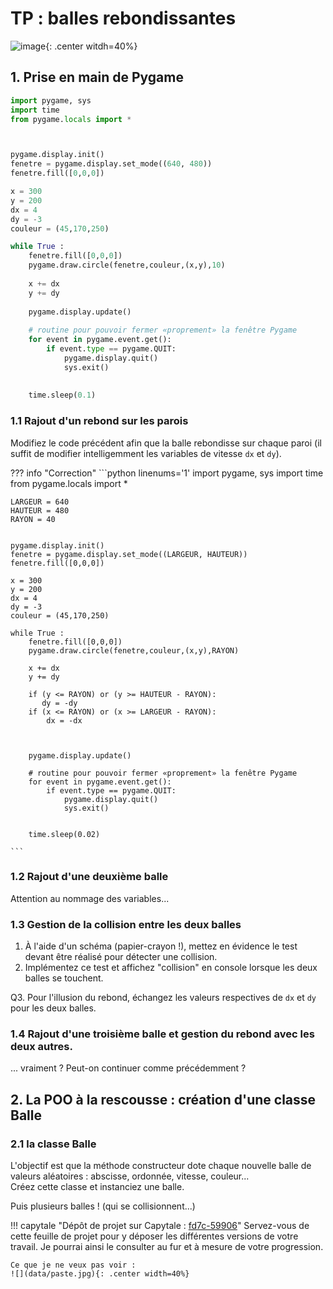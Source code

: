 # TP : balles rebondissantes

![image](data/balles1.png){: .center witdh=40%}

## 1. Prise en main de Pygame

```python linenums='1'
import pygame, sys
import time
from pygame.locals import *



pygame.display.init()
fenetre = pygame.display.set_mode((640, 480))
fenetre.fill([0,0,0])

x = 300
y = 200
dx = 4
dy = -3
couleur = (45,170,250)

while True :
    fenetre.fill([0,0,0])
    pygame.draw.circle(fenetre,couleur,(x,y),10)
    
    x += dx
    y += dy
    
    pygame.display.update()
    
    # routine pour pouvoir fermer «proprement» la fenêtre Pygame
    for event in pygame.event.get():
        if event.type == pygame.QUIT:
            pygame.display.quit()
            sys.exit()
    
    
    time.sleep(0.1)
```

### 1.1  Rajout d'un rebond sur les parois
Modifiez le code précédent afin que la balle rebondisse sur chaque paroi (il suffit de modifier intelligemment les variables de vitesse ```dx``` et ```dy```).

??? info "Correction"
    ```python linenums='1'
    import pygame, sys
    import time
    from pygame.locals import *

    LARGEUR = 640
    HAUTEUR = 480
    RAYON = 40


    pygame.display.init()
    fenetre = pygame.display.set_mode((LARGEUR, HAUTEUR))
    fenetre.fill([0,0,0])

    x = 300
    y = 200
    dx = 4
    dy = -3
    couleur = (45,170,250)

    while True :
        fenetre.fill([0,0,0])
        pygame.draw.circle(fenetre,couleur,(x,y),RAYON)

        x += dx
        y += dy

        if (y <= RAYON) or (y >= HAUTEUR - RAYON):
           dy = -dy
        if (x <= RAYON) or (x >= LARGEUR - RAYON):
            dx = -dx



        pygame.display.update()

        # routine pour pouvoir fermer «proprement» la fenêtre Pygame
        for event in pygame.event.get():
            if event.type == pygame.QUIT:
                pygame.display.quit()
                sys.exit()


        time.sleep(0.02)

    ```

### 1.2 Rajout d'une deuxième balle
Attention au nommage des variables...

<!-- ??? info "Correction"
    ```python linenums='1'
    import pygame, sys
    import time
    from pygame.locals import *

    largeur = 64
    hauteur = 480
    taille = 20
    dxA = 7
    dyA = 4
    dxB = -5
    dyB = 3



    pygame.display.init()
    fenetre = pygame.display.set_mode((largeur, hauteur))
    fenetre.fill([0,0,0])

    xA = largeur // 2
    yA = hauteur // 2
    xB = largeur // 2
    yB = hauteur // 2


    couleurA = (45,170,250)
    couleurB = (155,17,250)

    while True :
        fenetre.fill([0,0,0])
        pygame.draw.circle(fenetre,couleurA,(xA,yA),taille)
        pygame.draw.circle(fenetre,couleurB,(xB,yB),taille)
        
        xA += dxA
        yA += dyA
    
        xB += dxB
        yB += dyB
    
    
        # rebond en haut ou en bas
        if yA < taille or yA > hauteur - taille:
            dyA = -dyA

        # rebond à gauche ou à droite
        if xA < taille or xA > largeur - taille:
            dxA = -dxA

        # rebond en haut ou en bas
        if yB < taille or yB > hauteur - taille:
            dyB = -dyB

        # rebond à gauche ou à droite
        if xB < taille or xB > largeur - taille:
            dxB = -dxB   

        pygame.display.update()

        # routine pour pouvoir fermer «proprement» la fenêtre Pygame
        for event in pygame.event.get():
            if event.type == pygame.QUIT:
                pygame.display.quit()
                sys.exit()


        time.sleep(0.03)
    ``` -->

### 1.3 Gestion de la collision entre les deux balles
1. À l'aide d'un schéma (papier-crayon !), mettez en évidence le test devant être réalisé pour détecter une collision.
2. Implémentez ce test et affichez "collision" en console lorsque les deux balles se touchent.
<!-- 
    ??? info "Correction"
        ```python linenums='1'
        import pygame, sys
        import time
        from pygame.locals import *

        largeur = 320
        hauteur = 480
        taille = 20
        dxA = 7
        dyA = 4
        dxB = -5
        dyB = 3



        pygame.display.init()
        fenetre = pygame.display.set_mode((largeur, hauteur))
        fenetre.fill([0,0,0])

        xA = largeur // 2
        yA = hauteur // 2
        xB = largeur // 2
        yB = hauteur // 2


        couleurA = (45,170,250)
        couleurB = (155,17,250)

        def distanceAB(xA, yA, xB, yB):
            return ((xA-xB)**2 + (yA-yB)**2)**0.5



        while True :
            fenetre.fill([0,0,0])
            pygame.draw.circle(fenetre,couleurA,(xA,yA),taille)
            pygame.draw.circle(fenetre,couleurB,(xB,yB),taille)

            xA += dxA
            yA += dyA

            xB += dxB
            yB += dyB


            # rebond en haut ou en bas
            if yA < taille or yA > hauteur - taille:
                dyA = -dyA

            # rebond à gauche ou à droite
            if xA < taille or xA > largeur - taille:
                dxA = -dxA

            # rebond en haut ou en bas
            if yB < taille or yB > hauteur - taille:
                dyB = -dyB

            # rebond à gauche ou à droite
            if xB < taille or xB > largeur - taille:
                dxB = -dxB
                
            if distanceAB(xA, yA, xB, yB) < 2*taille:
                print("collision")

            pygame.display.update()

            # routine pour pouvoir fermer «proprement» la fenêtre Pygame
            for event in pygame.event.get():
                if event.type == pygame.QUIT:
                    pygame.display.quit()
                    sys.exit()


            time.sleep(0.03)

        ```
 -->

Q3. Pour l'illusion du rebond, échangez les valeurs respectives de ```dx``` et ```dy``` pour les deux balles.
<!-- 
    ??? info "Correction"
        ```python linenums='1'
        import pygame, sys
        import time
        from pygame.locals import *

        largeur = 200
        hauteur = 200
        taille = 20
        dxA = 7
        dyA = 4
        dxB = -5
        dyB = 3



        pygame.display.init()
        fenetre = pygame.display.set_mode((largeur, hauteur))
        fenetre.fill([0,0,0])

        xA = largeur // 3
        yA = hauteur // 3
        xB = largeur // 2
        yB = hauteur // 2


        couleurA = (45,170,250)
        couleurB = (155,17,250)

        def distanceAB(xA, yA, xB, yB):
            return ((xA-xB)**2 + (yA-yB)**2)**0.5



        while True :
            fenetre.fill([0,0,0])
            pygame.draw.circle(fenetre,couleurA,(xA,yA),taille)
            pygame.draw.circle(fenetre,couleurB,(xB,yB),taille)

            xA += dxA
            yA += dyA

            xB += dxB
            yB += dyB


            # rebond en haut ou en bas
            if yA < taille or yA > hauteur - taille:
                dyA = -dyA

            # rebond à gauche ou à droite
            if xA < taille or xA > largeur - taille:
                dxA = -dxA

            # rebond en haut ou en bas
            if yB < taille or yB > hauteur - taille:
                dyB = -dyB

            # rebond à gauche ou à droite
            if xB < taille or xB > largeur - taille:
                dxB = -dxB

            if distanceAB(xA, yA, xB, yB) < 2*taille:
                dxA, dxB = dxB, dxA
                dyA, dyB = dyB, dyA

            pygame.display.update()

            # routine pour pouvoir fermer «proprement» la fenêtre Pygame
            for event in pygame.event.get():
                if event.type == pygame.QUIT:
                    pygame.display.quit()
                    sys.exit()


            time.sleep(0.03)

        ```


 -->



### 1.4 Rajout d'une troisième balle et gestion du rebond avec les deux autres.
... vraiment ? Peut-on continuer comme précédemment ?

## 2. La POO à la rescousse : création d'une classe Balle

### 2.1 la classe Balle
L'objectif est que la méthode constructeur dote chaque nouvelle balle de valeurs aléatoires : abscisse, ordonnée, vitesse, couleur...  
Créez cette classe et instanciez une balle.

<!-- ??? info "Correction"
    ```python linenums='1'
    import pygame, sys
    import time
    from pygame.locals import *
    from random import randint
    # randint(0,10) -> nb aléatoire entre 0 et 10

    largeur = 400
    hauteur = 400
    taille = 20


    pygame.display.init()
    fenetre = pygame.display.set_mode((largeur, hauteur))
    fenetre.fill([0,0,0])


    class Balle:
        def __init__(self):
            self.x = randint(0, largeur)
            self.y = randint(0, hauteur)        
            self.dx = randint(2,5)
            self.dy = randint(2,5)
            self.couleur = (randint(0,255), randint(0,255), randint(0,255))
            self.taille = taille
            
        def dessine(self):
            pygame.draw.circle(fenetre,self.couleur,(self.x,self.y),self.taille)    
            
        def bouge(self):
            self.x += self.dx
            self.y += self.dy
            
    ma_balle = Balle()     
            
    while True :
        fenetre.fill([0,0,0])
        
        ma_balle.dessine()
        ma_balle.bouge()
        
        pygame.display.update()
        for event in pygame.event.get():
            if event.type == pygame.QUIT:
                pygame.display.quit()
                sys.exit()


        time.sleep(0.05)

    ``` -->



Puis plusieurs balles ! (qui se collisionnent...)

<!-- ??? info "Correction"
    ```python linenums='1'
    import pygame, sys
    import time
    from pygame.locals import *
    from random import randint


    largeur = 800
    hauteur = 600
    taille = 20
    nb_balles = 100

    pygame.display.init()
    fenetre = pygame.display.set_mode((largeur, hauteur))
    fenetre.fill([0,0,0])


    class Balle:
        def __init__(self):
            self.x = randint(0, largeur)
            self.y = randint(0, hauteur)        
            self.dx = randint(2,5)
            self.dy = randint(2,5)
            self.couleur = (randint(0,255), randint(0,255), randint(0,255))
            self.taille = taille

        def dessine(self):
            pygame.draw.circle(fenetre,self.couleur,(self.x,self.y),self.taille)    

        def bouge(self):
            self.x += self.dx
            self.y += self.dy
            
            # 1. rebond sur les parois
            if self.y < self.taille or self.y > hauteur - self.taille:
                self.dy = -self.dy
            if self.x < self.taille or self.x > largeur - self.taille:
                self.dx = -self.dx

            
            # 4. gérer la collision de toutes les balles
            # je teste la collision de self avec chacune des autres balles
            for balle in mon_sac_a_balles:
                # collision entre self et balle
                if ((self.x-balle.x)**2 + (self.y-balle.y)**2)**0.5 < self.taille + balle.taille:
                    self.dx, balle.dx = balle.dx, self.dx
                    self.dy, balle.dy = balle.dy, self.dy
       
            
            
    # 2. Créer 10 balles  (par ex)     

    mon_sac_a_balles = []
    for k in range(nb_balles):
        new_ball = Balle()
        mon_sac_a_balles.append(new_ball)



    while True :
        fenetre.fill([0,0,0])
        
        #3. Animer toutes les balles
        for balle in mon_sac_a_balles:
            balle.dessine()
            balle.bouge()


        pygame.display.update()
        for event in pygame.event.get():
            if event.type == pygame.QUIT:
                pygame.display.quit()
                sys.exit()
            
        time.sleep(0.05)
    ```

 -->
!!! capytale "Dépôt de projet sur Capytale : [fd7c-59906](https://capytale2.ac-paris.fr/web/c-auth/list?returnto=/web/code/fd7c-59906)"
    Servez-vous de cette feuille de projet pour y déposer les différentes versions de votre travail.
    Je pourrai ainsi le consulter au fur et à mesure de votre progression.

    Ce que je ne veux pas voir :
    ![](data/paste.jpg){: .center width=40%} 


